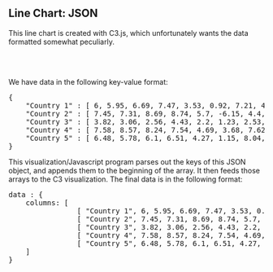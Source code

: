 <h2>Line Chart: JSON</h2>

This line chart is created with C3.js, which unfortunately 
wants the data formatted somewhat peculiarly.

<br />
<br />

We have data in the following key-value format: 

<pre>
{
    "Country 1" : [ 6, 5.95, 6.69, 7.47, 3.53, 0.92, 7.21, 4.02, 3.97, 4.18, 4.27],
    "Country 2" : [ 7.45, 7.31, 8.69, 8.74, 5.7, -6.15, 4.4, 4.67, 3.8, 2.02, 3.04],
    "Country 3" : [ 3.82, 3.06, 2.56, 4.43, 2.2, 1.23, 2.53, 2.4, 3.53, 2.62, 2.58],
    "Country 4" : [ 7.58, 8.57, 8.24, 7.54, 4.69, 3.68, 7.62, 6.55, 3.64, 4.02, 4.63],
    "Country 5" : [ 6.48, 5.78, 6.1, 6.51, 4.27, 1.15, 8.04, 4.57, 5.51, 4.99, 5.1]
}
</pre>

This visualization/Javascript program parses out the 
keys of this JSON object, and appends them to the beginning
of the array. It then feeds those arrays to the C3 visualization.
The final data is in the following format:

<pre>
data : {
    columns: [
                [ "Country 1", 6, 5.95, 6.69, 7.47, 3.53, 0.92, 7.21, 4.02, 3.97, 4.18, 4.27],
                [ "Country 2", 7.45, 7.31, 8.69, 8.74, 5.7, -6.15, 4.4, 4.67, 3.8, 2.02, 3.04],
                [ "Country 3", 3.82, 3.06, 2.56, 4.43, 2.2, 1.23, 2.53, 2.4, 3.53, 2.62, 2.58],
                [ "Country 4", 7.58, 8.57, 8.24, 7.54, 4.69, 3.68, 7.62, 6.55, 3.64, 4.02, 4.63],
                [ "Country 5", 6.48, 5.78, 6.1, 6.51, 4.27, 1.15, 8.04, 4.57, 5.51, 4.99, 5.1]
    ]
}
</pre>
